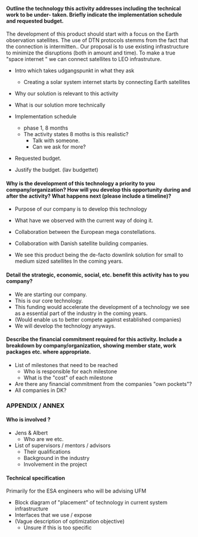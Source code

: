 #### Outline the technology this activity addresses including the technical work to be under- taken. Briefly indicate the implementation schedule and requested budget.

The development of this product should start with a focus on the Earth observation satellites. 
The use of DTN protocols stemms from the fact that the connection is intermitten.. 
Our proposal is to use existing infrastructure to minimize the disruptions (both in amount and time). 
To make a true "space internet " we can connect satellites to LEO infrastruture. 


* Intro which takes udgangspunkt in what they ask
	* Creating a solar system internet starts by connecting Earth satellites

* Why our solution is relevant to this activity 

* What is our solution more technically

* Implementation schedule 
	* phase 1, 8 months
	* The activity states 8 moths is this realistic? 
		* Talk with someone. 
		* Can we ask for more?

* Requested budget.
* Justify the budget. (lav budgettet)


#### Why is the development of this technology a priority to you company/organization? How will you develop this opportunity during and after the activity? What happens next (please include a timeline)?

* Purpose of our company is to develop this technology 
* What have we observed with the current way of doing it. 

* Collaboration between the European mega constellations. 
* Collaboration with Danish satellite building companies. 

* We see this product being the de-facto downlink solution for small to medium sized satellites In the coming years.
#### Detail the strategic, economic, social, etc. benefit this activity has to you company?

* We are starting our company.
* This is our core technology. 
* This funding would accelerate the development of a technology we see as a essential part of the industry in the coming years. 
* (Would enable us to better compete against established companies)
* We will develop the technology anyways. 

#### Describe the financial commitment required for this activity. Include a breakdown by company/organization, showing member state, work packages etc. where appropriate.

* List of milestones that need to be reached
	* Who is responsible for each milestone
	* What is the "cost" of each milestone
* Are there any financial commitment from the companies "own pockets"?
* All companies in DK?


### APPENDIX / ANNEX

#### Who is involved ?

* Jens & Albert
	* Who are we etc.
* List of supervisors / mentors / advisors
	* Their qualifications
	* Background in the industry
	* Involvement in the project

#### Technical specification
Primarily for the ESA engineers who will be advising UFM 

* Block diagram of "placement" of technology in current system infrastructure
* Interfaces that we use / expose
* (Vague description of optimization objective)
	* Unsure if this is too specific